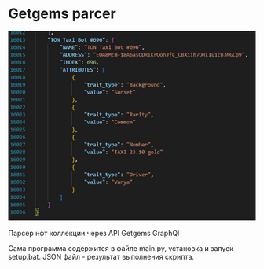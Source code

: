 # Getgems parcer

<img src="preview.jpg">

Парсер нфт коллекции через API Getgems GraphQl

Сама программа содержится в файле main.py, установка и запуск setup.bat. JSON файл - результат выполнения скрипта.
